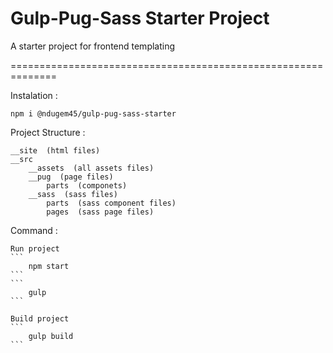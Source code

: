 Gulp-Pug-Sass Starter Project
==============================================================

A starter project for frontend templating

==============================================================

Instalation :

```
npm i @ndugem45/gulp-pug-sass-starter
```

Project Structure :

```
__site  (html files)
__src
    __assets  (all assets files)
    __pug  (page files)
        parts  (componets)
    __sass  (sass files)
        parts  (sass component files)
        pages  (sass page files)
```

Command :

    Run project
    ```
        npm start
    ```
    ```
        gulp
    ```

    Build project
    ```
        gulp build
    ```

